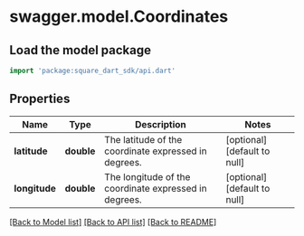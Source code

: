 # swagger.model.Coordinates

## Load the model package
```dart
import 'package:square_dart_sdk/api.dart'
```

## Properties
Name | Type | Description | Notes
------------ | ------------- | ------------- | -------------
**latitude** | **double** | The latitude of the coordinate expressed in degrees. | [optional] [default to null]
**longitude** | **double** | The longitude of the coordinate expressed in degrees. | [optional] [default to null]

[[Back to Model list]](../README.md#documentation-for-models) [[Back to API list]](../README.md#documentation-for-api-endpoints) [[Back to README]](../README.md)


